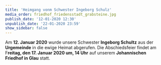 ```yaml
---
title: 'Heimgang vonm Schwester Ingeborg Schulz'
media_order: friedhof_friedensstadt_grabsteine.jpg
publish_date: '12-01-2020 12:30'
unpublish_date: '22-01-2020 23:59'
show_sidebar: false
---
```


Am **12. Januar 2020** wurde unsere Schwester **Ingeborg Schultz** aus der **Urgemeinde** in die ewige Heimat abgerufen. Die Abschiedsfeier findet am F**reitag, den 17. Januar 2020 um, 14 Uhr** auf unserem **Johannischen Friedhof in Glau** statt.